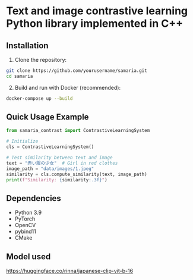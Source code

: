 # Text and image contrastive learning Python library implemented in C++

## Installation

1. Clone the repository:

```bash
git clone https://github.com/yourusername/samaria.git
cd samaria
```

2. Build and run with Docker (recommended):

```bash
docker-compose up --build
```

## Quick Usage Example

```python
from samaria_contrast import ContrastiveLearningSystem

# Initialize
cls = ContrastiveLearningSystem()

# Test similarity between text and image
text = "赤い服の少女"  # Girl in red clothes
image_path = "data/images/1.jpeg"
similarity = cls.compute_similarity(text, image_path)
print(f"Similarity: {similarity:.3f}")
```

## Dependencies

- Python 3.9
- PyTorch
- OpenCV
- pybind11
- CMake

## Model used

https://huggingface.co/rinna/japanese-clip-vit-b-16
